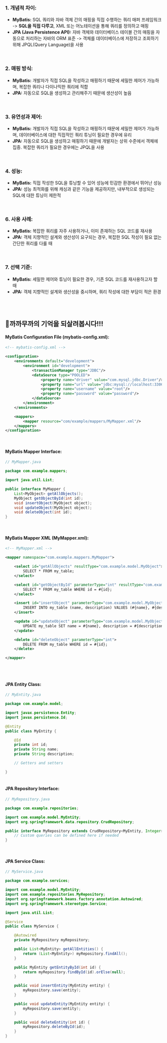 ### 1. **개념적 차이:**

- **MyBatis:** SQL 쿼리와 자바 객체 간의 매핑을 직접 수행하는 쿼리 매퍼 프레임워크
   -> **SQL을 직접 다루고**, XML 또는 어노테이션을 통해 쿼리를 정의하고 매핑
- **JPA (Java Persistence API):** 자바 객체와 데이터베이스 테이블 간의 매핑을 자동으로 처리하는 자바의 ORM 표준
  -> 객체를 데이터베이스에 저장하고 조회하기 위해 JPQL(Query Language)을 사용

<br/>

### 2. **매핑 방식:**

- **MyBatis:** 개발자가 직접 SQL을 작성하고 매핑하기 때문에 세밀한 제어가 가능하며, 복잡한 쿼리나 다이나믹한 쿼리에 적합
- **JPA:** 자동으로 SQL을 생성하고 관리해주기 때문에 생산성이 높음

<br/>

### 3. **유연성과 제어:**

- **MyBatis:** 개발자가 직접 SQL을 작성하고 매핑하기 때문에 세밀한 제어가 가능하며, 데이터베이스에 대한 직접적인 쿼리 튜닝이 필요한 경우에 유리
- **JPA:** 자동으로 SQL을 생성하고 매핑하기 때문에 개발자는 상위 수준에서 객체에 집중. 복잡한 쿼리가 필요한 경우에는 JPQL을 사용

<br/>

### 4. **성능:**

- **MyBatis:** 직접 작성한 SQL을 튜닝할 수 있어 성능에 민감한 환경에서 뛰어난 성능
- **JPA:** 성능 최적화를 위해 캐싱과 같은 기능을 제공하지만, 내부적으로 생성되는 SQL에 대한 튜닝이 제한적

<br/>

### 6. **사용 사례:**

- **MyBatis:** 복잡한 쿼리를 자주 사용하거나, 이미 존재하는 SQL 코드를 재사용
- **JPA:** 객체 지향적인 설계와 생산성이 요구되는 경우, 복잡한 SQL 작성이 필요 없는 간단한 쿼리를 다룰 때

<br/>

### 7. **선택 기준:**

- **MyBatis:** 세밀한 제어와 튜닝이 필요한 경우, 기존 SQL 코드를 재사용하고자 할 때
- **JPA:** 객체 지향적인 설계와 생산성을 중시하며, 쿼리 작성에 대한 부담이 적은 환경



<br/>

<br/>



## 🍪까까무까의 기억을 되살려봅시다!!!

#### MyBatis Configuration File (mybatis-config.xml):
```xml
<!-- mybatis-config.xml -->

<configuration>
    <environments default="development">
        <environment id="development">
            <transactionManager type="JDBC"/>
            <dataSource type="POOLED">
                <property name="driver" value="com.mysql.jdbc.Driver"/>
                <property name="url" value="jdbc:mysql://localhost:3306/mydatabase"/>
                <property name="username" value="root"/>
                <property name="password" value="password"/>
            </dataSource>
        </environment>
    </environments>

    <mappers>
        <mapper resource="com/example/mappers/MyMapper.xml"/>
    </mappers>
</configuration>
```

<br/>

#### MyBatis Mapper Interface:

```java
// MyMapper.java

package com.example.mappers;

import java.util.List;

public interface MyMapper {
    List<MyObject> getAllObjects();
    MyObject getObjectById(int id);
    void insertObject(MyObject object);
    void updateObject(MyObject object);
    void deleteObject(int id);
}
```

<br/>

#### MyBatis Mapper XML (MyMapper.xml):

```xml
<!-- MyMapper.xml -->

<mapper namespace="com.example.mappers.MyMapper">

    <select id="getAllObjects" resultType="com.example.model.MyObject">
        SELECT * FROM my_table;
    </select>

    <select id="getObjectById" parameterType="int" resultType="com.example.model.MyObject">
        SELECT * FROM my_table WHERE id = #{id};
    </select>

    <insert id="insertObject" parameterType="com.example.model.MyObject">
        INSERT INTO my_table (name, description) VALUES (#{name}, #{description});
    </insert>

    <update id="updateObject" parameterType="com.example.model.MyObject">
        UPDATE my_table SET name = #{name}, description = #{description} WHERE id = #{id};
    </update>

    <delete id="deleteObject" parameterType="int">
        DELETE FROM my_table WHERE id = #{id};
    </delete>

</mapper>
```

<br/>

<br/>

#### JPA Entity Class:
```java
// MyEntity.java

package com.example.model;

import javax.persistence.Entity;
import javax.persistence.Id;

@Entity
public class MyEntity {

    @Id
    private int id;
    private String name;
    private String description;

    // Getters and setters

}
```



#### <br/>JPA Repository Interface:

```java
// MyRepository.java

package com.example.repositories;

import com.example.model.MyEntity;
import org.springframework.data.repository.CrudRepository;

public interface MyRepository extends CrudRepository<MyEntity, Integer> {
    // Custom queries can be defined here if needed
}
```

<br/>

#### JPA Service Class:

```java
// MyService.java

package com.example.services;

import com.example.model.MyEntity;
import com.example.repositories.MyRepository;
import org.springframework.beans.factory.annotation.Autowired;
import org.springframework.stereotype.Service;

import java.util.List;

@Service
public class MyService {

    @Autowired
    private MyRepository myRepository;

    public List<MyEntity> getAllEntities() {
        return (List<MyEntity>) myRepository.findAll();
    }

    public MyEntity getEntityById(int id) {
        return myRepository.findById(id).orElse(null);
    }

    public void insertEntity(MyEntity entity) {
        myRepository.save(entity);
    }

    public void updateEntity(MyEntity entity) {
        myRepository.save(entity);
    }

    public void deleteEntity(int id) {
        myRepository.deleteById(id);
    }
}
```


